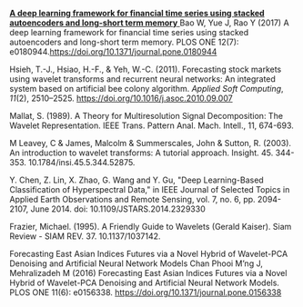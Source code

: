 [**A deep learning framework for financial time series using stacked autoencoders and long-short term memory** ](https://journals.plos.org/plosone/article?id=10.1371/journal.pone.0180944)
Bao W, Yue J, Rao Y (2017) A deep learning framework for financial time series using stacked autoencoders and long-short term memory. PLOS ONE 12(7): e0180944.<https://doi.org/10.1371/journal.pone.0180944>

Hsieh, T.-J., Hsiao, H.-F., & Yeh, W.-C. (2011). Forecasting stock markets using wavelet transforms and recurrent neural networks: An integrated system based on artificial bee colony algorithm. *Applied Soft Computing*, *11*(2), 2510–2525. <https://doi.org/10.1016/j.asoc.2010.09.007>

Mallat, S. (1989). A Theory for Multiresolution Signal Decomposition: The Wavelet Representation. IEEE Trans. Pattern Anal. Mach. Intell., 11, 674-693.

M Leavey, C & James, Malcolm & Summerscales, John & Sutton, R. (2003). An introduction to wavelet transforms: A tutorial approach. Insight. 45. 344-353. 10.1784/insi.45.5.344.52875. 

Y. Chen, Z. Lin, X. Zhao, G. Wang and Y. Gu, "Deep Learning-Based Classification of Hyperspectral Data," in IEEE Journal of Selected Topics in Applied Earth Observations and Remote Sensing, vol. 7, no. 6, pp. 2094-2107, June 2014.
doi: 10.1109/JSTARS.2014.2329330

Frazier, Michael. (1995). A Friendly Guide to Wavelets (Gerald Kaiser). Siam Review - SIAM REV. 37. 10.1137/1037142. 

Forecasting East Asian Indices Futures via a Novel Hybrid of Wavelet-PCA Denoising and Artificial Neural Network Models 
Chan Phooi M’ng J, Mehralizadeh M (2016) Forecasting East Asian Indices Futures via a Novel Hybrid of Wavelet-PCA Denoising and Artificial Neural Network Models. PLOS ONE 11(6): e0156338. https://doi.org/10.1371/journal.pone.0156338
